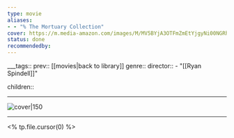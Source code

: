 ```yaml
---
type: movie
aliases:
- - "% The Mortuary Collection"
cover: https://m.media-amazon.com/images/M/MV5BYjA3OTFmZmEtYjgyNi00NGRhLThkNWItODExYTM4ODE2YjVhXkEyXkFqcGc@._V1_SX300.jpg
status: done
recommendedby:
---
```

___tags:: prev:: [[movies|back to library]]
genre::
director:: - "[[Ryan Spindell]]"
  
children::
___
![cover|150](https://m.media-amazon.com/images/M/MV5BYjA3OTFmZmEtYjgyNi00NGRhLThkNWItODExYTM4ODE2YjVhXkEyXkFqcGc@._V1_SX300.jpg)
___
<% tp.file.cursor(0) %>
